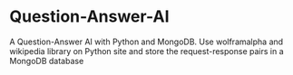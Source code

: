 # Question-Answer-AI
A Question-Answer AI with Python and MongoDB. Use wolframalpha and wikipedia library on Python site and store the request-response pairs in a MongoDB database
